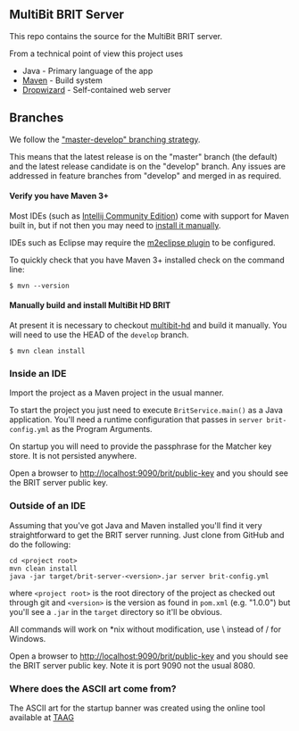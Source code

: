 ## MultiBit BRIT Server

This repo contains the source for the MultiBit BRIT server.

From a technical point of view this project uses

* Java - Primary language of the app
* [Maven](http://maven.apache.org/) - Build system
* [Dropwizard](http://dropwizard.io) - Self-contained web server

## Branches

We follow the ["master-develop" branching strategy](http://nvie.com/posts/a-successful-git-branching-model/).

This means that the latest release is on the "master" branch (the default) and the latest release candidate is on the "develop" branch.
Any issues are addressed in feature branches from "develop" and merged in as required.

#### Verify you have Maven 3+

Most IDEs (such as [Intellij Community Edition](http://www.jetbrains.com/idea/download/)) come with support for Maven built in,
but if not then you may need to [install it manually](http://maven.apache.org/download.cgi).

IDEs such as Eclipse may require the [m2eclipse plugin](http://www.sonatype.org/m2eclipse) to be configured.

To quickly check that you have Maven 3+ installed check on the command line:
```
$ mvn --version
```

#### Manually build and install MultiBit HD BRIT

At present it is necessary to checkout [multibit-hd](https://github.com/bitcoin-solutions/multibit-hd/) and build it manually. You will need to
use the HEAD of the `develop` branch.
```
$ mvn clean install
```

### Inside an IDE

Import the project as a Maven project in the usual manner.

To start the project you just need to execute `BritService.main()` as a Java application. You'll need a runtime configuration
that passes in `server brit-config.yml` as the Program Arguments.

On startup you will need to provide the passphrase for the Matcher key store. It is not persisted anywhere.

Open a browser to [http://localhost:9090/brit/public-key](http://localhost:9090/brit/public-key) and you should see the BRIT server
public key.

### Outside of an IDE

Assuming that you've got Java and Maven installed you'll find it very straightforward to get the BRIT server running. Just clone
from GitHub and do the following:

```
cd <project root>
mvn clean install
java -jar target/brit-server-<version>.jar server brit-config.yml
```

where `<project root>` is the root directory of the project as checked out through git and `<version>` is the version
as found in `pom.xml` (e.g. "1.0.0") but you'll see a `.jar` in the `target` directory so it'll be obvious.

All commands will work on *nix without modification, use \ instead of / for Windows.

Open a browser to [http://localhost:9090/brit/public-key](http://localhost:9090/brit/public-key) and you should see the BRIT server
public key. Note it is port 9090 not the usual 8080.

### Where does the ASCII art come from?

The ASCII art for the startup banner was created using the online tool available at
[TAAG](http://patorjk.com/software/taag/#p=display&f=Slant&t=BRIT%20Server)
